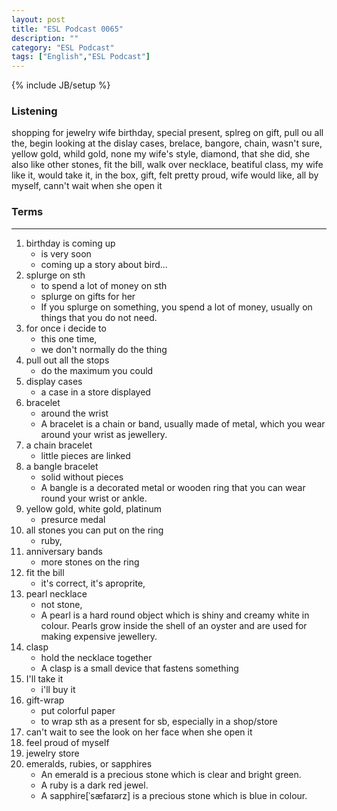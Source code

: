 ```yaml
---
layout: post
title: "ESL Podcast 0065"
description: ""
category: "ESL Podcast"
tags: ["English","ESL Podcast"]
---
```

{% include JB/setup %}

### Listening
shopping for jewelry
wife birthday, special present, splreg on gift, pull ou all the, begin looking at the dislay cases, brelace, bangore, chain, wasn't sure, yellow gold, whild gold, none my wife's style, diamond, that she did, she also like other stones, fit the bill, walk over necklace, beatiful class, my wife like it, would take it, in the box, gift, felt pretty proud, wife would like, all by myself, cann't wait when she open it


### Terms
--------
1. birthday is coming up
    * is very soon
    * coming up a story about bird...
2. splurge on sth
    * to spend a lot of money on sth
    * splurge on gifts for her
    * If you splurge on something, you spend a lot of money, usually on things that you do not need.
3. for once i decide to 
    * this one time, 
    * we don't normally do the thing
4. pull out all the stops
    * do the maximum you could
5. display cases
    * a case in a store displayed 
6. bracelet
    * around the wrist
    * A bracelet is a chain or band, usually made of metal, which you wear around your wrist as jewellery.
7. a chain bracelet
    * little pieces are linked
8. a bangle bracelet
    * solid without pieces
    * A bangle is a decorated metal or wooden ring that you can wear round your wrist or ankle.
9. yellow gold, white gold, platinum
    * presurce medal
10. all stones you can put on the ring 
    * ruby, 
11. anniversary bands
    * more stones on the ring
12. fit the bill
    * it's correct, it's aproprite,
13. pearl necklace
    * not stone, 
    * A pearl is a hard round object which is shiny and creamy white in colour. Pearls grow inside the shell of an oyster and are used for making expensive jewellery.
14. clasp
    * hold the necklace together
    * A clasp is a small device that fastens something
15. I'll take it
    * i'll buy it
16. gift-wrap
    * put colorful paper
    * to wrap sth as a present for sb, especially in a shop/store
17. can't wait to see the look on her face when she open it
18. feel proud of myself
19. jewelry store
20. emeralds, rubies, or sapphires
    * An emerald is a precious stone which is clear and bright green.
    * A ruby is a dark red jewel.
    * A sapphire[ˈsæfaɪərz] is a precious stone which is blue in colour.

